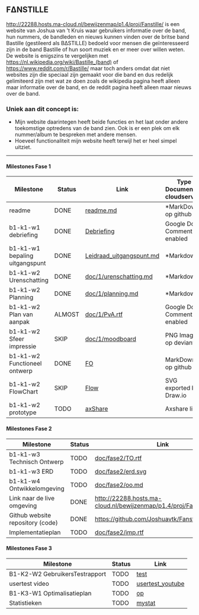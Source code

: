 ## FΔNSTILLE
http://22288.hosts.ma-cloud.nl/bewijzenmap/p1.4/proj/Fanstille/ is een website van Joshua van 't Kruis waar gebruikers informatie over de band, hun nummers, de bandleden en nieuws kunnen vinden over de britse band Bastille (gestileerd als BΔSTILLE) bedoeld voor mensen die geïnteresseerd zijn in de band Bastille of hun soort muziek en er meer over willen weten.
De website is enigszins te vergelijken met https://nl.wikipedia.org/wiki/Bastille_(band) of https://www.reddit.com/r/Bastille/ maar toch anders omdat dat niet websites zijn die speciaal zijn gemaakt voor die band en dus redelijk gelimiteerd zijn met wat ze doen zoals de wikipedia pagina heeft alleen maar informatie over de band, en de reddit pagina heeft alleen maar nieuws over de band. 

### Uniek aan dit concept is: 
 * Mijn website daarintegen heeft beide functies en het laat onder andere toekomstige optredens van de band zien. Ook is er een plek om elk nummer/album te bespreken met andere mensen.
 * Hoeveel functionaliteit mijn website heeft terwijl het er heel simpel uitziet.

---
#### Milestones Fase 1
| Milestone  | Status | Link | Type Document of cloudservice |
| ------ |  ------ | ------ | ------ |
| readme                         | DONE |  [readme.md]            | *MarkDown op github |
| b1-k1-w1 debriefing            | DONE | [Debriefing]            | Google Doc Comment enabled |
| b1-k1-w1 bepaling uitgangspunt | DONE | [Leidraad_uitgangspunt.md] | *Markdown |
| b1-k1-w2 Urenschatting         | DONE | [doc/1/urenschatting.md]| *Markdown |
| b1-k1-w2 Planning              | DONE | [doc/1/planning.md]     | *Markdown |
| b1-k1-w2 Plan van aanpak       | ALMOST | [doc/1/PvA.rtf]         | Google Doc Comment enabled |
| b1-k1-w2 Sfeer impressie       | SKIP | [doc/1/moodboard]       | PNG Image op deviantArt |
| b1-k1-w2 Functioneel ontwerp   | DONE | [FO]                    | MarkDown op github |
| b1-k1-w2 FlowChart             | SKIP | [Flow]                  | SVG exported by Draw.io |
| b1-k1-w2 prototype             | TODO | [axShare]               | Axshare link |

   [readme.md]: <https://github.com/Joshuavtk/MyBand/blob/master/README.md>
   [Leidraad_uitgangspunt.md]: <https://github.com/Joshuavtk/MyBand/blob/master/docs/uitganspunt.md>
   [Debriefing]: <https://docs.google.com/document/d/1FlJW80mCACuUO573kXljSWj5bnKDSNbayViJW_Ba6HU>
   [doc/1/PvA.rtf]: <https://docs.google.com/document/d/1WKi-FkJGA4O39ik089VEoG8P9H0X57f_LJ1BQhSUs6Q/>
   [doc/1/urenschatting.md]: <https://github.com/Joshuavtk/MyBand/blob/master/docs/urenschatting.md>
   [doc/1/planning.md]: <https://github.com/Joshuavtk/MyBand/blob/master/docs/planning.md>
   [doc/1/moodboard]: <https://www.google.nl/search?q=moodboard&tbm=isch>
   [FO]: <https://github.com/Joshuavtk/MyBand/blob/master/docs/functioneelontwerp.md>
   [Flow]: <https://github.com/jouwgithub/doc/1/flow.svg>
   [axShare]: <http://w2d1bw.axshare.com/>

#### Milestones Fase 2
| Milestone  | Status | Link |
| ------ |  ------ | ------ |
| b1-k1-w3 Technisch Ontwerp |  TODO |  [doc/fase2/TO.rtf] |
| b1-k1-w3 ERD               |  TODO |  [doc/fase2/erd.svg] |
| b1-k1-w4 Ontwikkelomgeving |  TODO |  [doc/fase2/oo.md]|
| Link naar de live omgeving |  DONE |  <http://22288.hosts.ma-cloud.nl/bewijzenmap/p1.4/proj/Fanstille/>|
| Github website repository (code) | DONE | <https://github.com/Joshuavtk/Fanstille_complete> |
| Implementatieplan          | TODO |  [doc/fase2/imp.rtf] |

   [doc/fase2/TO.rtf]: <https://github.com/jouwgithub/doc/fase2/TO.rtf>
   [doc/fase2/erd.svg]: <https://github.com/jouwgithub/doc/fase2/erd.svg>
   [doc/fase2/oo.md]: <https://github.com/jouwgithub/doc/fase2/oo.md>
   [doc/fase2/imp.rtf]: <http://github.com/jouwgithub/doc/fase2/imp.rtf>
   
#### Milestones Fase 3
| Milestone  | Status | Link |
| ------ |  ------ | ------ |
| B1-K2-W2 GebruikersTestrapport | TODO |  [test] |
| usertest video | TODO |[usertest_youtube] |
| B1-K3-W1 Optimalisatieplan | TODO |  [op] |
| Statistieken | TODO |  [mystat]|

 [usertest_youtube]: <https://youtu.be/17WoOqgXsRM?list=PLRqwX-V7Uu6ZiZxtDDRCi6uhfTH4FilpH>
 [test]: <https://docs.google.com/spreadsheets/>
 [op]: <https://docs.google.com/spreadsheets/>
 [mystat]: <https://docs.google.com/spreadsheets/>

